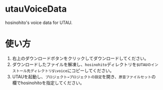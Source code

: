 # utauVoiceData
hosinohito's voice data for UTAU.

# 使い方
1. 右上のダウンロードボタンをクリックしてダウンロードしてください。
1. ダウンロードしたファイルを解凍し、`hosinohito`ディレクトリを`$UTAUのインストール先ディレクトリ$\voice`にコピーしてください。 
1. UTAUを起動し、`プロジェクト→プロジェクトの設定`を開き、`原音ファイルセット`の欄でhosinohitoを指定してください。
